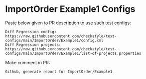 # ImportOrder Example1 Configs
Paste below given to PR description to use such test configs:
```
Diff Regression config: https://raw.githubusercontent.com/checkstyle/test-configs/main/ImportOrder/Example1/config.xml
Diff Regression projects: https://raw.githubusercontent.com/checkstyle/test-configs/main/ImportOrder/Example1/list-of-projects.properties
```
Make comment in PR:
```
Github, generate report for ImportOrder/Example1
```
